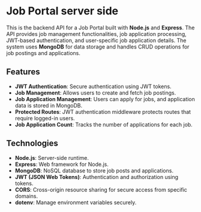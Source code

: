 # Job Portal server side

This is the backend API for a Job Portal built with **Node.js** and **Express**. The API provides job management functionalities, job application processing, JWT-based authentication, and user-specific job application details. The system uses **MongoDB** for data storage and handles CRUD operations for job postings and applications.

## Features

- **JWT Authentication**: Secure authentication using JWT tokens.
- **Job Management**: Allows users to create and fetch job postings.
- **Job Application Management**: Users can apply for jobs, and application data is stored in MongoDB.
- **Protected Routes**: JWT authentication middleware protects routes that require logged-in users.
- **Job Application Count**: Tracks the number of applications for each job.

## Technologies

- **Node.js**: Server-side runtime.
- **Express**: Web framework for Node.js.
- **MongoDB**: NoSQL database to store job posts and applications.
- **JWT (JSON Web Tokens)**: Authentication and authorization using tokens.
- **CORS**: Cross-origin resource sharing for secure access from specific domains.
- **dotenv**: Manage environment variables securely.
